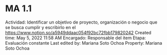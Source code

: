 # MA 1.1

Actividad: Identificar un objetivo de proyecto, organización o negocio que se busca cumplir y escribirlo en el https://www.notion.so/a5949ddaac054f92bc72fbb179820242 
Created time: May 5, 2022 11:58 AM
Encargado: Responsable del item
Etapa: Evaluación constante
Last edited by: Mariana Soto Ochoa
Property: Mariana Soto Ochoa